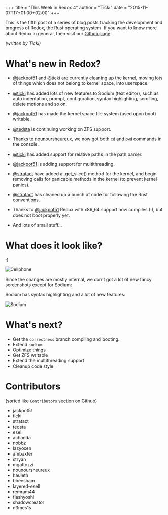 +++
title = "This Week in Redox 4"
author = "Ticki"
date = "2015-11-07T17+01:00+02:00"
+++

This is the fifth post of a series of blog posts tracking the development and progress of Redox, the Rust operating system. If you want to know more about Redox in general, then visit our [Github page](https://github.com/redox-os/redox).

*(written by Ticki)*

# What's new in Redox?

- [@jackpot51](https://github.com/jackpot51) and [@ticki](https://github.com/ticki) are currently cleaning up the kernel, moving lots of things which does not belong to kernel space, into userspace.

- [@ticki](https://github.com/ticki) has added lots of new features to Sodium (text editor), such as auto indentation, prompt, configuration, syntax highlighting, scrolling, delete motions and so on.

- [@jackpot51](https://github.com/jackpot51) has made the kernel space file system (used upon boot) writable.

- [@tedsta](https://github.com/tedsta) is continuing working on ZFS support.

- Thanks to [nounoursheureux](https://github.com/nounoursheureux), we now got both `cd` and `pwd` commands in the console.

- [@ticki](https://github.com/ticki) has added support for relative paths in the path parser.

- [@jackpot51](https://github.com/jackpot51) is adding support for multithreading.

- [@stratact](https://github.com/stratact) have added a .get_slice() method for the kernel, and begin removing calls for panicable methods in the kernel (to prevent kernel panics).

- [@stratact](https://github.com/stratact) has cleaned up a bunch of code for following the Rust conventions.

- Thanks to [@jackpot51](https://github.com/jackpot51) Redox with x86_64 support now compiles (!), but does not boot properly yet.

- And lots of small stuff...


# What does it look like?

;)

![Cellphone](https://raw.githubusercontent.com/redox-os/redox/master/img/fun/fancy.jpg)

Since the changes are mostly internal, we don't got a lot of new fancy screenshots except for Sodium:

Sodium has syntax highlighting and a lot of new features:

![Sodium](https://raw.githubusercontent.com/redox-os/redox/master/img/fun/Sodium_v1.jpg)


# What's next?

- Get the `correctness` branch compiling and booting.
- Extend `sodium`
- Optimize things
- Get ZFS writable
- Extend the multithreading support
- Cleanup code style

# Contributors

(sorted like `Contributors` section on Github)

- jackpot51
- ticki
- stratact
- tedsta
- esell
- achanda
- nobbz
- lazyoxen
- ambaxter
- stryan
- mgattozzi
- nounoursheureux
- hauleth
- bheesham
- layered-esell
- remram44
- flashyoshi
- shadowcreator
- n3mes1s
